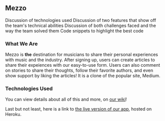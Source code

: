 ## Mezzo
<!-- Brief explanation of what the app is and does
Link to live site
Link to wiki docs -->
Discussion of technologies used
Discussion of two features that show off the team's technical abilities
Discussion of both challenges faced and the way the team solved them
Code snippets to highlight the best code

### What We Are

Mezzo is **the** destination for musicians to share their personal experiences with music and the industry. After signing up, users can create articles to share their expeiences with our easy-to-use form. Users can also comment on stories to share their thoughts, follow their favorite authors, and even show support by liking the articles! It is a clone of the popular site, Medium.

### Technologies Used


You can view details about all of this and more, on [our wiki](https://github.com/sal-wav/Mezzo/wiki)!

Last but not least, here is a link to [the live version of our app](https://mezzo-app.herokuapp.com/), hosted on Heroku.
